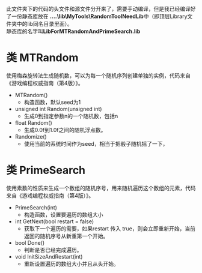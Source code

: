 此文件夹下的代码的头文件和源文件分开来了，需要手动编译，但是我已经编译好了一份静态库放在 **..\..\lib\MyTools\RandomToolNeedLib**中（即顶层Library文件夹中的lib同名目录里面）。  
静态库的名字叫**LibForMTRandomAndPrimeSearch.lib**

# 类 MTRandom
使用梅森旋转法生成随机数，可以为每一个随机序列创建单独的实例，代码来自《游戏编程权威指南（第4版）》。

* MTRandom()
	* 构造函数，默认seed为1
* unsigned int Random(unsigned int)
	* 生成0到指定参数n的一个随机数，包括n
* float Random()
	* 生成0.0f到1.0f之间的随机浮点数。
* Randomize()
	* 使用当前的系统时间作为seed，相当于把骰子随机摇了一下，

# 类 PrimeSearch
使用素数的性质来生成一个数组的随机序号，用来随机遍历这个数组的元素，代码来自《游戏编程权威指南（第4版）》。
* PrimeSearch(int)
	* 构造函数，设置要遍历的数组大小
* int GetNext(bool restart = false)
	* 获取下一个遍历的需要，如果restart 传入 true，则会立即重新开始，当前返回的随机序号从新重第一个开始。
* bool Done()
	* 判断是否已经完成遍历。
* void InitSizeAndRestart(int)
	* 重新设置遍历的数组大小并且从头开始。
	

